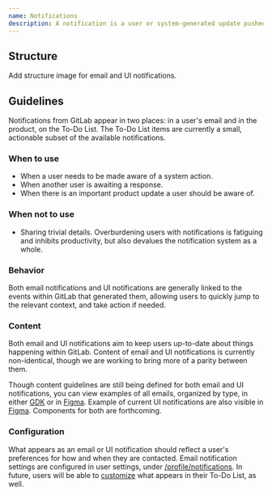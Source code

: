 ```yaml
---
name: Notifications
description: A notification is a user or system-generated update pushed to users.
---
```


## Structure

<todo>Add structure image for email and UI notifications.</todo>

## Guidelines

Notifications from GitLab appear in two places: in a user's email and in the product, on the To-Do List. The To-Do List items are currently a small, actionable subset of the available notifications.

### When to use

- When a user needs to be made aware of a system action.
- When another user is awaiting a response.
- When there is an important product update a user should be aware of.

### When not to use

- Sharing trivial details. Overburdening users with notifications is fatiguing and inhibits productivity, but also devalues the notification system as a whole.

### Behavior

Both email notifications and UI notifications are generally linked to the events within GitLab that generated them, allowing users to quickly jump to the relevant context, and take action if needed.

### Content

Both email and UI notifications aim to keep users up-to-date about things happening within GitLab. Content of email and UI notifications is currently non-identical, though we are working to bring more of a parity between them.

Though content guidelines are still being defined for both email and UI notifications, you can view examples of all emails, organized by type, in either [GDK](https://docs.gitlab.com/ee/development/emails.html#mailer-previews) or in [Figma](https://www.figma.com/design/wRoOy8FwgL5f3uhEP0gMyv/Define-guidelines-for-notifications-Pajamas-%E2%80%A2-%231888?node-id=12307-26544&t=ctKNm5g1co2EWxZi-1). Example of current UI notifications are also visible in [Figma](https://www.figma.com/design/uH0dVVB1PBdJ929KEiGqFf/Notifications?node-id=6977-111489&t=IdcDigotUwYmlbdv-1). Components for both are forthcoming.

### Configuration

What appears as an email or UI notification should reflect a user's preferences for how and when they are contacted. Email notification settings are configured in user settings, under [/profile/notifications](https://gitlab.com/-/profile/notifications). In future, users will be able to [customize](https://gitlab.com/gitlab-org/gitlab/-/issues/320912) what appears in their To-Do List, as well.
